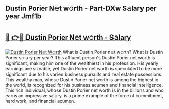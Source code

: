 ## Dustin Porier N𝚎t w𝚘rth - Part-DXw S𝚊lary per year Jmf1b

# <h2><a href="http://gc2mp5o.nevu.top/?p=Dustin+Porier">🔗 👉🔴 Dustin Porier N𝚎t w𝚘rth - S𝚊lary</a></h2>

[![Dustin Porier N𝚎t W𝚘rth](https://i.imgur.com/Oavwk0R.jpeg)](http://gc2mp5o.nevu.top/?p=Dustin+Porier)
What is Dustin Porier n𝚎t w𝚘rth? What is Dustin Porier s𝚊lary per year?
This affluent person's Dustin Porier net worth is significant, making him one of the wealthiest in his profession. His yearly earnings are sizeable, yet Dustin Porier net worth is speculated to be more significant due to his varied business pursuits and real estate possessions. This wealthy man, whose Dustin Porier net worth is among the highest in the world, is recognized for his business acumen and financial intelligence. This rich individual, whose Dustin Porier net worth is in the billions and who earns an impressive salary, is a prime example of the force of commitment, hard work, and financial acumen.
